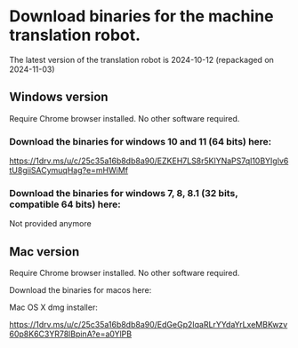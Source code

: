 
# Download binaries for the machine translation robot.

The latest version of the translation robot is 2024-10-12 (repackaged on 2024-11-03)

## Windows version
Require Chrome browser installed. No other software required.
### Download the binaries for windows 10 and 11 (64 bits) here:

https://1drv.ms/u/c/25c35a16b8db8a90/EZKEH7LS8r5KlYNaPS7ql10BYIglv6tU8giiSACymuqHag?e=mHWiMf

### Download the binaries for windows 7, 8, 8.1 (32 bits, compatible 64 bits) here:

Not provided anymore

## Mac version

Require Chrome browser installed. No other software required.

Download the binaries for macos here:

Mac OS X dmg installer:

https://1drv.ms/u/c/25c35a16b8db8a90/EdGeGp2IqaRLrYYdaYrLxeMBKwzv60p8K6C3YR78lBpinA?e=a0YlPB